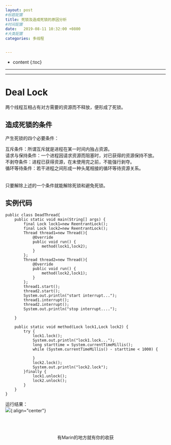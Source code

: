 ```yaml
---
layout: post
#标题配置
title: 死锁及造成死锁的原因分析
#时间配置
date:   2019-08-11 10:32:00 +0800
#大类配置
categories: 多线程


---
```


* content
{:toc}
---
---

# Deal Lock
两个线程互相占有对方需要的资源而不释放，便形成了死锁。

## 造成死锁的条件
产生死锁的四个必要条件：<br>

互斥条件：所谓互斥就是进程在某一时间内独占资源。<br>
请求与保持条件：一个进程因请求资源而阻塞时，对已获得的资源保持不放。<br>
不剥夺条件：进程已获得资源，在末使用完之前，不能强行剥夺。<br>
循环等待条件：若干进程之间形成一种头尾相接的循环等待资源关系。<br>
<br><br>
只要解除上述的一个条件就能解除死锁和避免死锁。<br>

## 实例代码
```
public class DeadThread{
    public static void main(String[] args) {
        final Lock lock1=new ReentrantLock();
        final Lock lock2=new ReentrantLock();
        Thread thread1=new Thread(){
            @Override
            public void run() {
                method(lock1,lock2);
            }
        };
        Thread thread2=new Thread(){
            @Override
            public void run() {
                method(lock2,lock1);
            }
        };
        thread1.start();
        thread2.start();
        System.out.println("start interrupt...");
        thread1.interrupt();
        thread2.interrupt();
        System.out.println("stop interrupt....");

    }

    public static void method(Lock lock1,Lock lock2) {
        try {
            lock1.lock();
            System.out.println("lock1.lock...");
            long starttime = System.currentTimeMillis();
            while (System.currentTimeMillis() - starttime < 1000) {

            }
            lock2.lock();
            System.out.println("lock2.lock");
        }finally {
            lock1.unlock();
            lock2.unlock();
        }
    }
}
```
运行结果：<br>
![](https://itmanmzt.github.io/styles/images/interrupt/005.jpg){:align="center"}<br><br>

<br>

<br>

<center>有Marin的地方就有你的收获</center>